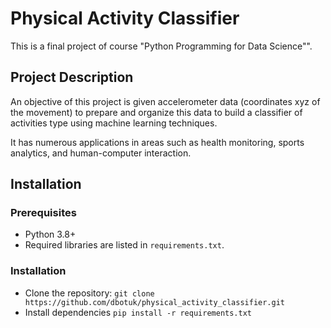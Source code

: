 # Physical Activity Classifier
This is a final project of course "Python Programming for Data Science"". 
## Project Description
An objective of this project is given accelerometer data (coordinates xyz of the movement) to prepare and organize this data to build a classifier of activities type using machine learning techniques.

It has numerous applications in areas such as health monitoring, sports analytics, and human-computer interaction.

## Installation
### Prerequisites
* Python 3.8+
* Required libraries are listed in ```requirements.txt```.

### Installation
* Clone the repository:
```git clone https://github.com/dbotuk/physical_activity_classifier.git```
* Install dependencies ```pip install -r requirements.txt```